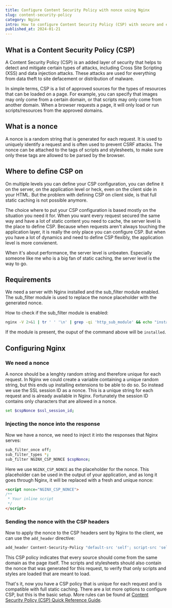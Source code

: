 ```yaml
---
title: Configure Content Security Policy with nonce using Nginx
slug: content-security-policy
category: Nginx
intro: How to configure Content Security Policy (CSP) with secure and easy to configure nonces in Nginx.
published_at: 2024-01-21
---
```


## What is a Content Security Policy (CSP)

A Content Security Policy (CSP) is an added layer of security that helps to detect and mitigate certain types of attacks, including Cross Site Scripting (XSS) and data injection attacks. These attacks are used for everything from data theft to site defacement or distribution of malware.

In simple terms, CSP is a list of approved sources for the types of resources that can be loaded on a page. For example, you can specify that images may only come from a certain domain, or that scripts may only come from another domain. When a browser requests a page, it will only load or run scripts/resources from the approved domains.

## What is a nonce

A nonce is a random string that is generated for each request. It is used to uniquely identify a request and is often used to prevent CSRF attacks. The nonce can be attached to the tags of scripts and stylesheets, to make sure only these tags are allowed to be parsed by the browser.

## Where to define CSP on

On multiple levels you can define your CSP configuration, you can define it on the server, on the application level or heck, even on the client side in your HTML. But the problem with defining CSP on client side, is that full static caching is not possible anymore.

The choice where to put your CSP configuration is based mostly on the situation you need it for. When you want every request secured the same way and have a lot of static content you need to cache, the server level is the place to define CSP. Because when requests aren't always touching the application layer, it is really the only place you can configure CSP. But when you have a lot of dynamics and need to define CSP flexibly, the application level is more convienent.

When it's about performance, the server level is unbeaten. Especially someone like me who is a big fan of static caching, the server level is the way to go.

## Requirements

We need a server with Nginx installed and the sub_filter module enabled. The sub_filter module is used to replace the nonce placeholder with the generated nonce.

How to check if the sub_filter module is enabled:

```bash
nginx -V 2>&1 | tr ' ' '\n' | grep -qi 'http_sub_module' && echo "installed" || echo "not installed"
```

If the module is present, the ouput of the command above will be `installed`.

## Configuring Nginx

### We need a nonce

A nonce should be a lenghty random string and therefore unique for each request. In Nginx we could create a variable containing a unique random string, but this ends up installing extensions to be able to do so. So instead we use the SSL session ID as a nonce. This is a unique string for each request and is already available in Nginx. Fortunately the session ID contains only characters that are allowed in a nonce.

```bash
set $cspNonce $ssl_session_id;
```

### Injecting the nonce into the response

Now we have a nonce, we need to inject it into the responses that Nginx serves:

```bash
sub_filter_once off;
sub_filter_types *;
sub_filter NGINX_CSP_NONCE $cspNonce;
```

Here we use `NGINX_CSP_NONCE` as the placeholder for the nonce. This placeholder can be used in the output of your application, and as long it goes through Nginx, it will be replaced with a fresh and unique nonce:

```html
<script nonce="NGINX_CSP_NONCE">
/**
 * Your inline script
 */
</script>
```

### Sending the nonce with the CSP headers

Now to apply the nonce to the CSP headers sent by Nginx to the client, we can use the `add_header` directive:

```bash
add_header Content-Security-Policy "default-src 'self'; script-src 'self' 'nonce-$cspNonce'; style-src 'self' 'nonce-$cspNonce' always";
```

This CSP policy indicates that every source should come from the same domain as the page itself. The scripts and stylesheets should also contain the nonce that was generated for this request, to verify that only scripts and styles are loaded that are meant to load.

That's it, now you have a CSP policy that is unique for each request and is compatible with full static caching. There are a lot more options to configure CSP, but this is the basic setup. More rules can be found at [Content Security Policy (CSP) Quick Reference Guide](https://content-security-policy.com/).
